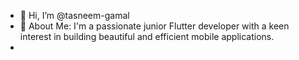 - 👋 Hi, I’m @tasneem-gamal
- 👀 About Me: I'm a passionate junior Flutter developer with a keen interest in building beautiful and efficient mobile applications. 
- 

